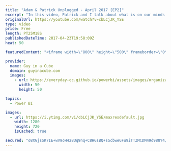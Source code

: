 ```yaml
---
title: "Adam & Patrick Unplugged - April 2017 [EP2]"
excerpt: "In this video, Patrick and I talk about what is on our minds. We take a look at some updates in Analysis Services 2017 CTP 2.0. We look at the new navigation experience in Power BI that is coming out in early May. We also talk about some friends, Santa Clause and Power BI reports in Reporting Services."
originalUrl: https://youtube.com/watch?v=cbLCjJK_YSE
type: video
price: Free
length: PT25M18S
publishedDateTime: 2017-04-23T19:58:09Z
heat: 50

featuredContent: "<iframe width=\"800\" height=\"500\" frameborder=\"0\" src=\"https://www.youtube.com/embed/cbLCjJK_YSE\" allow=\"accelerometer; autoplay; encrypted-media; gyroscope; picture-in-picture\" allowfullscreen></iframe>"

provider:
  name: Guy in a Cube
  domain: guyinacube.com
  images:
    - url: https://everyday-cc.github.io/powerbi/assets/images/organizations/guyinacube.com-50x50.jpg
      width: 50
      height: 50

topics:
  - Power BI

images:
  - url: https://i.ytimg.com/vi/cbLCjJK_YSE/maxresdefault.jpg
    width: 1280
    height: 720
    isCached: true

secured: "o8XGjsSK7IE+wV9oH428Uq9nq+C8HGsBQ+sScbweGFu9iTTZMCDM49d988Y4/SSaG0muQI99ZIvjtCV8xqmtdfp7xrF9AVw+2kc469GSa9GmYzQHaCdF4STniHVE4+nrlwgF4L7dY/+lLRjK5Iz2xWxICZcwnQ5G0dTpOCuMw65FRa+zI2KRbRKq5OZRC0+X33VfwkYl9wQ1rEfxDE/EoCArjML3zyuVyxI8POA0ucOkzITz+GobenPfc8apEkmSx+pNQgxRNKhoMx3K5f10BzEUxO2jsr17p77yNqzMiyYVF0w4a6qKyCFFIGMnuI29zQ30tUsjQeAZtj1sukJzFrFsURCKzV6v5dFZ0rFx8oXd9YY1wcCfRzQZmnlBvGSgXx8qjIm9+MOg8ONrrH5W+ThXa3MGPvRVu5k6mOCw58k=;GKODATWSAqKhuTpYvcHftA=="
---
```


